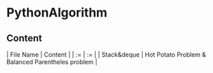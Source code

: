 # PythonAlgorithm


## Content

| File Name | Content |
| := | := |
| Stack&deque | Hot Potato Problem & Balanced Parentheles problem |
